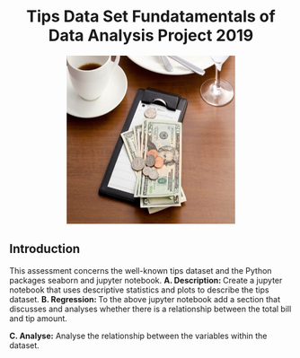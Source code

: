 <h1 align ="center">Tips Data Set Fundatamentals of Data Analysis Project 2019</h1>

<p align ="center"><img src="images/tip.jpg" alt="Tip at Restaurant " width="300" height="300" title="Tip"/></p>

## Introduction

This assessment concerns the well-known tips dataset and the Python packages seaborn and jupyter notebook. 
<b> A. Description: </b> Create a jupyter notebook that uses descriptive statistics and plots to describe the tips dataset.
<b> B. Regression: </b> To the above jupyter notebook add a section that discusses and analyses whether there is a relationship between the total bill and tip amount. 

<b> C. Analyse:</b> Analyse the relationship between the variables within the dataset. 
